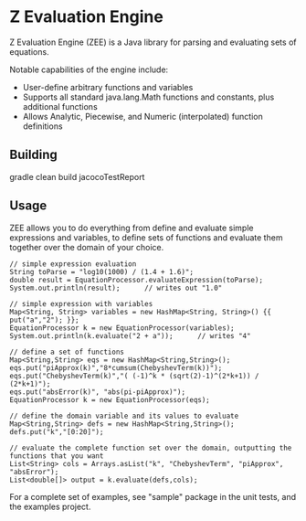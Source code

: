 # Z Evaluation Engine

Z Evaluation Engine (ZEE) is a Java library for parsing and evaluating sets of equations.

Notable capabilities of the engine include:
- User-define arbitrary functions and variables
- Supports all standard java.lang.Math functions and constants, plus additional functions
- Allows Analytic, Piecewise, and Numeric (interpolated) function definitions

## Building

gradle clean build jacocoTestReport


## Usage

ZEE allows you to do everything from define and evaluate simple expressions and variables, to define sets of functions and evaluate them together over the domain of your choice.

```
// simple expression evaluation
String toParse = "log10(1000) / (1.4 + 1.6)";
double result = EquationProcessor.evaluateExpression(toParse);
System.out.println(result);      // writes out "1.0"
```

```
// simple expression with variables
Map<String, String> variables = new HashMap<String, String>() {{ put("a","2"); }};
EquationProcessor k = new EquationProcessor(variables);
System.out.println(k.evaluate("2 + a"));      // writes "4"
```

```
// define a set of functions
Map<String,String> eqs = new HashMap<String,String>();
eqs.put("piApprox(k)","8*cumsum(ChebyshevTerm(k))");
eqs.put("ChebyshevTerm(k)","( (-1)^k * (sqrt(2)-1)^(2*k+1)) / (2*k+1)");
eqs.put("absError(k)", "abs(pi-piApprox)");
EquationProcessor k = new EquationProcessor(eqs);

// define the domain variable and its values to evaluate
Map<String,String> defs = new HashMap<String,String>();
defs.put("k","[0:20]");

// evaluate the complete function set over the domain, outputting the functions that you want
List<String> cols = Arrays.asList("k", "ChebyshevTerm", "piApprox", "absError");
List<double[]> output = k.evaluate(defs,cols);

```

For a complete set of examples, see "sample" package in the unit tests, and the examples project. 

